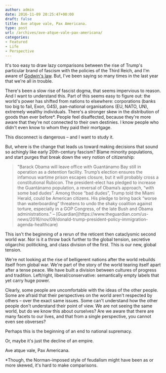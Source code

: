 ```yaml
---
author: admin
date: 2016-11-09 20:25:47+00:00
draft: false
title: Ave atque vale, Pax Americana.
type: post
url: /archives/ave-atque-vale-pax-americana/
categories:
- Featured
- Life
- Perspective
---
```


It's too easy to draw lazy comparisons between the rise of Trump's particular brand of fascism with the policies of the Third Reich, and I'm aware of [Godwin's law](https://en.wikipedia.org/wiki/Godwin%27s_law). But, I've been saying so many times in the last year that we're all in trouble.

There's been a slow rise of fascist dogma, that seems impervious to reason. And I want to understand this. Part of this seems easy to figure out: the world's power has shifted from nations to elsewhere: corporations (banks too big to fail, Exon, G4S), pan-national organisations (EU, NATO, UN), extremely wealthy individuals. There's a stronger skew in the distribution of goods than ever before*. People feel disaffected, because they're more aware that they're not connected to their own destinies. I know people who didn't even know to whom they paid their mortgage.

This disconnect is dangerous – and I want to study it.

But, where is the change that leads us toward making decisions that sound so achingly like early 20th-century fascism? Blame minority populations, and start purges that break down the very notion of citizenship:



<blockquote>
  "Barack Obama will leave office with Guantánamo Bay still in operation as a detention facility. Trump’s election ensures the infamous wartime prison escapes closure, but it will probably cross a constitutional Rubicon. The president-elect has pledged to increase the Guantánamo population, a reversal of Obama’s approach, “with some bad dudes”. Among those “bad dudes”, Trump told the Miami Herald, could be American citizens. His pledge to bring back “worse than waterboarding” threatens to undo the shaky coalition against torture, especially in a GOP Congress, of the late Bush and Obama administrations." – [Guardian](https://www.theguardian.com/us-news/2016/nov/09/donald-trump-president-policy-immigration-agenda-healthcare)
</blockquote>



This isn't the beginning of a rerun of the reticent then cataclysmic second world war. Nor is it a throw back further to the global tension, secretive oligarchic politicking, and class division of the first. This is our new, global tension.

We're not looking at the rise of belligerent nations after the world rebuilds itself from global war. We're part of the story of the world tearing itself apart after a tense peace. We have built a division between cultures of progress and tradition. Left/right, liberal/conservative: semantically empty labels that yet carry huge power.

Clearly, some people are uncomfortable with the ideas of the other people. Some are afraid that their perspectives on the world aren't respected by others – over the exact same issues. Some can't understand how the other people don't understand their point of view. We are not seeing the same world, but do we know this about ourselves? Are we aware that there are many facets to our lives, and that from a single perspective, you cannot even see obverses?

Perhaps this is the beginning of an end to national supremacy.

Or, maybe it's just the decline of an empire.

Ave atque vale, Pax Americana.

*Though, the Norman-imposed style of feudalism might have been as or more skewed, it's hard to make comparisons.
